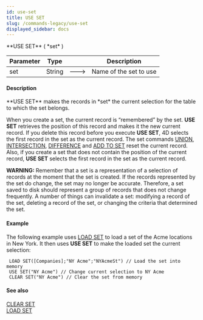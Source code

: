 ```yaml
---
id: use-set
title: USE SET
slug: /commands-legacy/use-set
displayed_sidebar: docs
---
```


<!--REF #_command_.USE SET.Syntax-->**USE SET** ( *set* )<!-- END REF-->
<!--REF #_command_.USE SET.Params-->
| Parameter | Type |  | Description |
| --- | --- | --- | --- |
| set | String | &#x1F852; | Name of the set to use |

<!-- END REF-->

#### Description 

<!--REF #_command_.USE SET.Summary-->**USE SET** makes the records in *set* the current selection for the table to which the set belongs.<!-- END REF-->

When you create a set, the current record is “remembered” by the set. **USE SET** retrieves the position of this record and makes it the new current record. If you delete this record before you execute **USE SET**, 4D selects the first record in the set as the current record. The set commands [UNION](union.md), [INTERSECTION](intersection.md), [DIFFERENCE](difference.md) and [ADD TO SET](add-to-set.md) reset the current record. Also, if you create a set that does not contain the position of the current record, **USE SET** selects the first record in the set as the current record.

**WARNING:** Remember that a set is a representation of a selection of records at the moment that the set is created. If the records represented by the set do change, the set may no longer be accurate. Therefore, a set saved to disk should represent a group of records that does not change frequently. A number of things can invalidate a set: modifying a record of the set, deleting a record of the set, or changing the criteria that determined the set.

#### Example 

The following example uses [LOAD SET](load-set.md) to load a set of the Acme locations in New York. It then uses **USE SET** to make the loaded set the current selection:

```4d
 LOAD SET([Companies];"NY Acme";"NYAcmeSt") // Load the set into memory
 USE SET("NY Acme") // Change current selection to NY Acme
 CLEAR SET("NY Acme") // Clear the set from memory
```

#### See also 

[CLEAR SET](clear-set.md)  
[LOAD SET](load-set.md)  